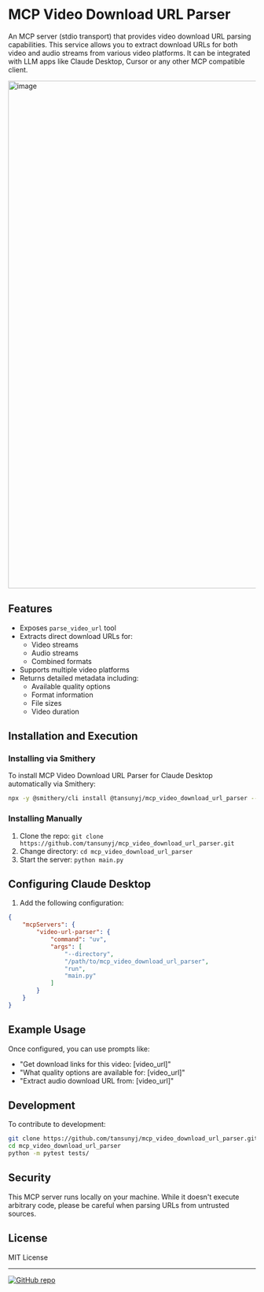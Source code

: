 # MCP Video Download URL Parser

An MCP server (stdio transport) that provides video download URL parsing capabilities. This service allows you to extract download URLs for both video and audio streams from various video platforms. It can be integrated with LLM apps like Claude Desktop, Cursor or any other MCP compatible client.

<img width="1032" alt="image" src="https://github.com/tansunyj/mcp_video_download_url_parser/raw/main/docs/preview.png" />

## Features

- Exposes `parse_video_url` tool
- Extracts direct download URLs for:
  - Video streams
  - Audio streams
  - Combined formats
- Supports multiple video platforms
- Returns detailed metadata including:
  - Available quality options
  - Format information
  - File sizes
  - Video duration

## Installation and Execution

### Installing via Smithery

To install MCP Video Download URL Parser for Claude Desktop automatically via Smithery:

```bash
npx -y @smithery/cli install @tansunyj/mcp_video_download_url_parser --client claude
```

### Installing Manually
1. Clone the repo: `git clone https://github.com/tansunyj/mcp_video_download_url_parser.git`
2. Change directory: `cd mcp_video_download_url_parser`
3. Start the server: `python main.py`

## Configuring Claude Desktop

1. Add the following configuration:

```json
{
    "mcpServers": {
        "video-url-parser": {
            "command": "uv",
            "args": [
                "--directory",
                "/path/to/mcp_video_download_url_parser",
                "run",
                "main.py"
            ]
        }
    }
}
```

## Example Usage

Once configured, you can use prompts like:

- "Get download links for this video: [video_url]"
- "What quality options are available for: [video_url]"
- "Extract audio download URL from: [video_url]"

## Development

To contribute to development:

```bash
git clone https://github.com/tansunyj/mcp_video_download_url_parser.git
cd mcp_video_download_url_parser
python -m pytest tests/
```

## Security

This MCP server runs locally on your machine. While it doesn't execute arbitrary code, please be careful when parsing URLs from untrusted sources.

## License

MIT License

---

[![GitHub repo](https://img.shields.io/badge/github-mcp__video__download__url__parser-blue?logo=github)](https://github.com/tansunyj/mcp_video_download_url_parser)
